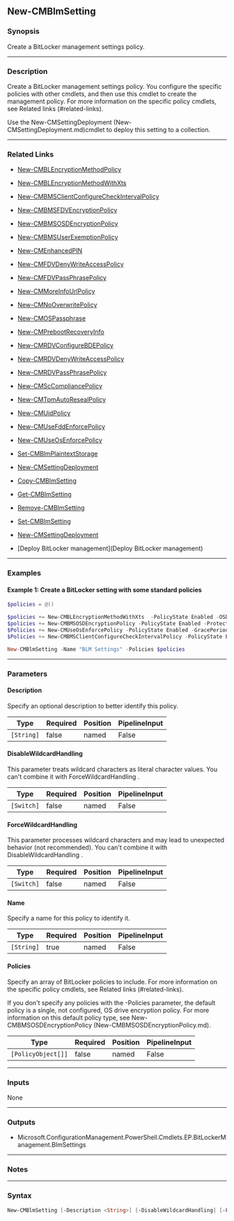 New-CMBlmSetting
----------------




### Synopsis
Create a BitLocker management settings policy.



---


### Description

Create a BitLocker management settings policy. You configure the specific policies with other cmdlets, and then use this cmdlet to create the management policy. For more information on the specific policy cmdlets, see Related links (#related-links).



Use the New-CMSettingDeployment (New-CMSettingDeployment.md)cmdlet to deploy this setting to a collection.



---


### Related Links
* [New-CMBLEncryptionMethodPolicy](New-CMBLEncryptionMethodPolicy)



* [New-CMBLEncryptionMethodWithXts](New-CMBLEncryptionMethodWithXts)



* [New-CMBMSClientConfigureCheckIntervalPolicy](New-CMBMSClientConfigureCheckIntervalPolicy)



* [New-CMBMSFDVEncryptionPolicy](New-CMBMSFDVEncryptionPolicy)



* [New-CMBMSOSDEncryptionPolicy](New-CMBMSOSDEncryptionPolicy)



* [New-CMBMSUserExemptionPolicy](New-CMBMSUserExemptionPolicy)



* [New-CMEnhancedPIN](New-CMEnhancedPIN)



* [New-CMFDVDenyWriteAccessPolicy](New-CMFDVDenyWriteAccessPolicy)



* [New-CMFDVPassPhrasePolicy](New-CMFDVPassPhrasePolicy)



* [New-CMMoreInfoUrlPolicy](New-CMMoreInfoUrlPolicy)



* [New-CMNoOverwritePolicy](New-CMNoOverwritePolicy)



* [New-CMOSPassphrase](New-CMOSPassphrase)



* [New-CMPrebootRecoveryInfo](New-CMPrebootRecoveryInfo)



* [New-CMRDVConfigureBDEPolicy](New-CMRDVConfigureBDEPolicy)



* [New-CMRDVDenyWriteAccessPolicy](New-CMRDVDenyWriteAccessPolicy)



* [New-CMRDVPassPhrasePolicy](New-CMRDVPassPhrasePolicy)



* [New-CMScCompliancePolicy](New-CMScCompliancePolicy)



* [New-CMTpmAutoResealPolicy](New-CMTpmAutoResealPolicy)



* [New-CMUidPolicy](New-CMUidPolicy)



* [New-CMUseFddEnforcePolicy](New-CMUseFddEnforcePolicy)



* [New-CMUseOsEnforcePolicy](New-CMUseOsEnforcePolicy)



* [Set-CMBlmPlaintextStorage](Set-CMBlmPlaintextStorage)



* [New-CMSettingDeployment](New-CMSettingDeployment)



* [Copy-CMBlmSetting](Copy-CMBlmSetting)



* [Get-CMBlmSetting](Get-CMBlmSetting)



* [Remove-CMBlmSetting](Remove-CMBlmSetting)



* [Set-CMBlmSetting](Set-CMBlmSetting)



* [New-CMSettingDeployment](New-CMSettingDeployment)



* [Deploy BitLocker management](Deploy BitLocker management)





---


### Examples
#### Example 1: Create a BitLocker setting with some standard policies
```PowerShell
$policies = @()

$policies += New-CMBLEncryptionMethodWithXts  -PolicyState Enabled -OSDriveEncryptionMethod AesXts256
$policies += New-CMBMSOSDEncryptionPolicy -PolicyState Enabled -Protector TpmOnly
$Policies += New-CMUseOsEnforcePolicy -PolicyState Enabled -GracePeriodDays 0
$Policies += New-CMBMSClientConfigureCheckIntervalPolicy -PolicyState Enabled -ClientWakeupFrequencyMinutes 9

New-CMBlmSetting -Name "BLM Settings" -Policies $policies
```



---


### Parameters
#### **Description**

Specify an optional description to better identify this policy.






|Type      |Required|Position|PipelineInput|
|----------|--------|--------|-------------|
|`[String]`|false   |named   |False        |



#### **DisableWildcardHandling**

This parameter treats wildcard characters as literal character values. You can't combine it with ForceWildcardHandling .






|Type      |Required|Position|PipelineInput|
|----------|--------|--------|-------------|
|`[Switch]`|false   |named   |False        |



#### **ForceWildcardHandling**

This parameter processes wildcard characters and may lead to unexpected behavior (not recommended). You can't combine it with DisableWildcardHandling .






|Type      |Required|Position|PipelineInput|
|----------|--------|--------|-------------|
|`[Switch]`|false   |named   |False        |



#### **Name**

Specify a name for this policy to identify it.






|Type      |Required|Position|PipelineInput|
|----------|--------|--------|-------------|
|`[String]`|true    |named   |False        |



#### **Policies**

Specify an array of BitLocker policies to include. For more information on the specific policy cmdlets, see Related links (#related-links).


If you don't specify any policies with the -Policies parameter, the default policy is a single, not configured, OS drive encryption policy. For more information on this default policy type, see New-CMBMSOSDEncryptionPolicy (New-CMBMSOSDEncryptionPolicy.md).






|Type              |Required|Position|PipelineInput|
|------------------|--------|--------|-------------|
|`[PolicyObject[]]`|false   |named   |False        |





---


### Inputs
None





---


### Outputs
* Microsoft.ConfigurationManagement.PowerShell.Cmdlets.EP.BitLockerManagement.BlmSettings






---


### Notes




---


### Syntax
```PowerShell
New-CMBlmSetting [-Description <String>] [-DisableWildcardHandling] [-ForceWildcardHandling] -Name <String> [-Policies <PolicyObject[]>] [<CommonParameters>]
```
